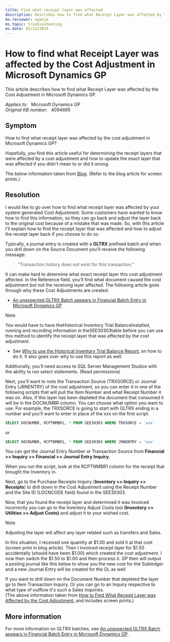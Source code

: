 ```yaml
---
title: Find what receipt layer was affected
description: Describes how to find what Receipt Layer was affected by the Cost Adjustment in Microsoft Dynamics GP.
ms.reviewer: aganje
ms.topic: troubleshooting
ms.date: 03/13/2024
---
```

# How to find what Receipt Layer was affected by the Cost Adjustment in Microsoft Dynamics GP

This article describes how to find what Receipt Layer was affected by the Cost Adjustment in Microsoft Dynamics GP.

_Applies to:_ &nbsp; Microsoft Dynamics GP  
_Original KB number:_ &nbsp; 4094695

## Symptom

How to find what receipt layer was affected by the cost adjustment in Microsoft Dynamics GP?

Hopefully, you find this article useful for determining the receipt layers that were affected by a cost adjustment and how to update the exact layer that was affected if you didn't mean to or did it wrong.

The below information taken from [Blog](https://community.dynamics.com/blogs/post/?postid=8d612be9-be06-41c4-b72b-3fdbaf1831fa). (Refer to the blog article for screen prints.)

## Resolution

I would like to go over how to find what receipt layer was affected by your system generated Cost Adjustment. Some customers have wanted to know how to find this information, so they can go back and adjust the layer back to the original cost because of a mistake that was made. So, with this article I'll explain how to find the receipt layer that was affected and how to adjust the receipt layer back if you choose to do so.

Typically, a journal entry is created with a **GLTRX** prefixed batch and when you drill down on the Source Document you'll receive the following message:
> "Transaction history does not exist for this transaction."

It can make hard to determine what exact receipt layer this cost adjustment affected. In the Reference field, you'll find what document caused the cost adjustment but not the receiving layer affected. The following article goes through why these Cost Adjustments are created.

- [An unexpected GLTRX Batch appears in Financial Batch Entry in Microsoft Dynamics GP](https://support.microsoft.com/en-US/help/2448193)

> [!NOTE]
> You would have to have theHistorical Inventory Trial BalanceInstalled, running and recording information in theSEE30303table before you can use this method to identify the receipt layer that was affected by the cost adjustment.

- See [Why to use the Historical Inventory Trial Balance Report.](https://community.dynamics.com/blogs/post/?postid=0956a4c1-5f98-46ac-a819-5b1aea35d4f9) on how to do it. It also goes over why to use this report as well.

Additionally, you'll need access to SQL Server Management Studios with the ability to run select statements. (Read permissions)

Next, you'll want to note the Transaction Source (TRXSORCE) or Journal Entry (JRNENTRY) of the cost adjustment, so you can enter it in one of the following scripts that will pull the Item Number and what Receipt Number it was on. Also, if this layer has been depleted the document that consumed it will be in the DOCNUMBR column. You can choose what option you want to use. For example, the TRXSORCE is going to start with GLTRX ending in a number and you'll want to enter in place of the xxx on the first script.

```sql
SELECT DOCNUMBR, RCPTNMBR1, * FROM SEE30303 WHERE TRXSORCE = 'xxx'
```

or

```sql
SELECT DOCNUMBR, RCPTNMBR1, * FROM SEE30303 WHERE JRNENTRY = 'xxx'
```

You can get the Journal Entry Number or Transaction Source from **Financial >> Inquiry >> Financial >> Journal Entry Inquiry.**

When you run the script, look at the RCPTNMBR1 column for the receipt that brought the Inventory in.

Next, go to the Purchase Receipts Inquiry (**Inventory >> Inquiry >> Receipts**) to drill down in the Cost Adjustment using the Receipt Number and the Site ID (LOCNCODE field) found in the SEE30303.

Now, that you found the receipt layer and determined it was Invoiced incorrectly you can go to the Inventory Adjust Costs tool **(Inventory >> Utilities >> Adjust Costs)** and adjust it to your wished cost.

> [!NOTE]
> Adjusting the layer will affect any layer related such as transfers and Sales.

In this situation, I received one quantity at $1.00 and sold it at that cost (screen print in blog article). Then I invoiced receipt layer for $1.50 accidentally (should have been $1.00) which created the cost adjustment. I now then switch the $1.50 to $1.00 and then process it. GP then will output a posting journal like this below to show you the new cost for the Subledger and a new Journal Entry will be created for the GL as well

If you want to drill down on the Document Number that depleted the layer go to Item Transaction Inquiry. Or you can go to an Inquiry respective to what type of outflow it's such a Sales Inquiries.  
(The above information taken from [How to Find What Receipt Layer was Affected by the Cost Adjustment.](https://community.dynamics.com/blogs/post/?postid=8d612be9-be06-41c4-b72b-3fdbaf1831fa) and includes screen prints.)

## More information

For more information on GLTRX batches, see [An unexpected GLTRX Batch appears in Financial Batch Entry in Microsoft Dynamics GP](https://support.microsoft.com/help/2448193).
